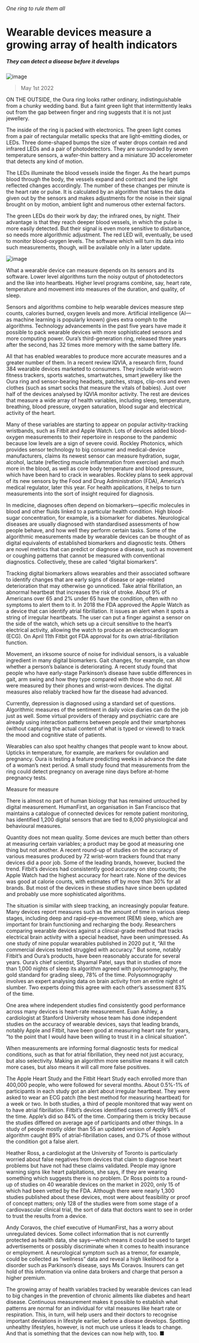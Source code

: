 ###### One ring to rule them all
# Wearable devices measure a growing array of health indicators 
##### They can detect a disease before it develops 
![image](images/20220507_tqd002.jpg) 
> May 1st 2022 
ON THE OUTSIDE, the Oura ring looks rather ordinary, indistinguishable from a chunky wedding band. But a faint green light that intermittently leaks out from the gap between finger and ring suggests that it is not just jewellery.
The inside of the ring is packed with electronics. The green light comes from a pair of rectangular metallic specks that are light-emitting diodes, or LEDs. Three dome-shaped bumps the size of water drops contain red and infrared LEDs and a pair of photodetectors. They are surrounded by seven temperature sensors, a wafer-thin battery and a miniature 3D accelerometer that detects any kind of motion.

The LEDs illuminate the blood vessels inside the finger. As the heart pumps blood through the body, the vessels expand and contract and the light reflected changes accordingly. The number of these changes per minute is the heart rate or pulse. It is calculated by an algorithm that takes the data given out by the sensors and makes adjustments for the noise in their signal brought on by motion, ambient light and numerous other external factors.
The green LEDs do their work by day; the infrared ones, by night. Their advantage is that they reach deeper blood vessels, in which the pulse is more easily detected. But their signal is even more sensitive to disturbance, so needs more algorithmic adjustment. The red LED will, eventually, be used to monitor blood-oxygen levels. The software which will turn its data into such measurements, though, will be available only in a later update.
![image](images/20220507_tqc791.png) 

What a wearable device can measure depends on its sensors and its software. Lower level algorithms turn the noisy output of photodetectors and the like into heartbeats. Higher level programs combine, say, heart rate, temperature and movement into measures of the duration, and quality, of sleep.
Sensors and algorithms combine to help wearable devices measure step counts, calories burned, oxygen levels and more. Artificial intelligence (AI—as machine learning is popularly known) gives extra oomph to the algorithms. Technology advancements in the past five years have made it possible to pack wearable devices with more sophisticated sensors and more computing power. Oura’s third-generation ring, released three years after the second, has 32 times more memory with the same battery life.
All that has enabled wearables to produce more accurate measures and a greater number of them. In a recent review IQVIA, a research firm, found 384 wearable devices marketed to consumers. They include wrist-worn fitness trackers, sports watches, smartwatches, smart jewellery like the Oura ring and sensor-bearing headsets, patches, straps, clip-ons and even clothes (such as smart socks that measure the vitals of babies). Just over half of the devices analysed by IQVIA monitor activity. The rest are devices that measure a wide array of health variables, including sleep, temperature, breathing, blood pressure, oxygen saturation, blood sugar and electrical activity of the heart.
Many of these variables are starting to appear on popular activity-tracking wristbands, such as Fitbit and Apple Watch. Lots of devices added blood-oxygen measurements to their repertoire in response to the pandemic because low levels are a sign of severe covid. Rockley Photonics, which provides sensor technology to big consumer and medical-device manufacturers, claims its newest sensor can measure hydration, sugar, alcohol, lactate (reflecting muscle inflammation from exercise) and much more in the blood, as well as core body temperature and blood pressure, which have been hard to crack in wearables. Rockley plans to seek approval of its new sensors by the Food and Drug Administration (FDA), America’s medical regulator, later this year. For health applications, it helps to turn measurements into the sort of insight required for diagnosis.
In medicine, diagnoses often depend on biomarkers—specific molecules in blood and other fluids linked to a particular health condition. High blood-sugar concentration, for example, is a biomarker for diabetes. Neurological diseases are usually diagnosed with standardised assessments of how people behave, and how well they perform certain tasks. Some of the algorithmic measurements made by wearable devices can be thought of as digital equivalents of established biomarkers and diagnostic tests. Others are novel metrics that can predict or diagnose a disease, such as movement or coughing patterns that cannot be measured with conventional diagnostics. Collectively, these are called “digital biomarkers”.
Tracking digital biomarkers allows wearables and their associated software to identify changes that are early signs of disease or age-related deterioration that may otherwise go unnoticed. Take atrial fibrillation, an abnormal heartbeat that increases the risk of stroke. About 9% of Americans over 65 and 2% under 65 have the condition, often with no symptoms to alert them to it. In 2018 the FDA approved the Apple Watch as a device that can identify atrial fibrillation. It issues an alert when it spots a string of irregular heartbeats. The user can put a finger against a sensor on the side of the watch, which sets up a circuit sensitive to the heart’s electrical activity, allowing the watch to produce an electrocardiogram (ECG). On April 11th Fitbit got FDA approval for its own atrial-fibrillation function.
Movement, an irksome source of noise for individual sensors, is a valuable ingredient in many digital biomarkers. Gait changes, for example, can show whether a person’s balance is deteriorating. A recent study found that people who have early-stage Parkinson’s disease have subtle differences in gait, arm swing and how they type compared with those who do not. All were measured by their phones and wrist-worn devices. The digital measures also reliably tracked how far the disease had advanced.
Currently, depression is diagnosed using a standard set of questions. Algorithmic measures of the sentiment in daily voice diaries can do the job just as well. Some virtual providers of therapy and psychiatric care are already using interaction patterns between people and their smartphones (without capturing the actual content of what is typed or viewed) to track the mood and cognitive state of patients.
Wearables can also spot healthy changes that people want to know about. Upticks in temperature, for example, are markers for ovulation and pregnancy. Oura is testing a feature predicting weeks in advance the date of a woman’s next period. A small study found that measurements from the ring could detect pregnancy on average nine days before at-home pregnancy tests.
Measure for measure
There is almost no part of human biology that has remained untouched by digital measurement. HumanFirst, an organisation in San Francisco that maintains a catalogue of connected devices for remote patient monitoring, has identified 1,200 digital sensors that are tied to 8,000 physiological and behavioural measures.
Quantity does not mean quality. Some devices are much better than others at measuring certain variables; a product may be good at measuring one thing but not another. A recent round-up of studies on the accuracy of various measures produced by 72 wrist-worn trackers found that many devices did a poor job. Some of the leading brands, however, bucked the trend. Fitbit’s devices had consistently good accuracy on step counts; the Apple Watch had the highest accuracy for heart rate. None of the devices was good at calorie counts, with estimates off by more than 30% for all brands. But most of the devices in these studies have since been updated and probably use more sophisticated algorithms.
The situation is similar with sleep tracking, an increasingly popular feature. Many devices report measures such as the amount of time in various sleep stages, including deep and rapid-eye-movement (REM) sleep, which are important for brain functioning and recharging the body. Researchers comparing wearable devices against a clinical-grade method that tracks electrical brain activity with a special headset, have been unimpressed. As one study of nine popular wearables published in 2020 put it, “All the commercial devices tested struggled with accuracy.” But some, notably Fitbit’s and Oura’s products, have been reasonably accurate for several years. Oura’s chief scientist, Shyamal Patel, says that in studies of more than 1,000 nights of sleep its algorithm agreed with polysomnography, the gold standard for grading sleep, 78% of the time. Polysomnography involves an expert analysing data on brain activity from an entire night of slumber. Two experts doing this agree with each other’s assessment 83% of the time.
One area where independent studies find consistently good performance across many devices is heart-rate measurement. Euan Ashley, a cardiologist at Stanford University whose team has done independent studies on the accuracy of wearable devices, says that leading brands, notably Apple and Fitbit, have been good at measuring heart rate for years, “to the point that I would have been willing to trust it in a clinical situation”.
When measurements are informing formal diagnostic tests for medical conditions, such as that for atrial fibrillation, they need not just accuracy, but also selectivity. Making an algorithm more sensitive means it will catch more cases, but also means it will call more false positives.
The Apple Heart Study and the Fitbit Heart Study each enrolled more than 400,000 people, who were followed for several months. About 0.5%-1% of participants in each study got an alert about irregular heartbeat. They were asked to wear an ECG patch (the best method for measuring heartbeat) for a week or two. In both studies, a third of people monitored that way went on to have atrial fibrillation. Fitbit’s devices identified cases correctly 98% of the time. Apple’s did so 84% of the time. Comparing them is tricky because the studies differed on average age of participants and other things. In a study of people mostly older than 55 an updated version of Apple’s algorithm caught 89% of atrial-fibrillation cases, and 0.7% of those without the condition got a false alert.
Heather Ross, a cardiologist at the University of Toronto is particularly worried about false negatives from devices that claim to diagnose heart problems but have not had these claims validated. People may ignore warning signs like heart palpitations, she says, if they are wearing something which suggests there is no problem. Dr Ross points to a round-up of studies on 40 wearable devices on the market in 2020, only 15 of which had been vetted by the FDA. Although there were nearly 1,300 studies published about these devices, most were about feasibility or proof of concept matters; only 128 of the studies were from some stage of a cardiovascular clinical trial, the sort of data that doctors want to see in order to trust the results from a device.

Andy Coravos, the chief executive of HumanFirst, has a worry about unregulated devices. Some collect information that is not currently protected as health data, she says—which means it could be used to target advertisements or possibly discriminate when it comes to health insurance or employment. A neurological symptom such as a tremor, for example, could be collected as “wellness” data and reveal a high likelihood for a disorder such as Parkinson’s disease, says Ms Coravos. Insurers can get hold of this information via online data brokers and charge that person a higher premium.
The growing array of health variables tracked by wearable devices can lead to big changes in the prevention of chronic ailments like diabetes and heart disease. Continuous measurement makes it possible to establish what patterns are normal for an individual for vital measures like heart rate or respiration. This, in turn, will help users and their doctors to recognise important deviations in lifestyle earlier, before a disease develops. Spotting unhealthy lifestyles, however, is not much use unless it leads to change. And that is something that the devices can now help with, too. ■
